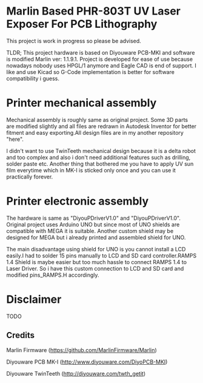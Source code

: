 # Marlin Based PHR-803T UV Laser Exposer For PCB Lithography
This project is work in progress so please be advised.

TLDR; This project hardware is based on Diyouware PCB-MKI and software is modified Marlin ver: 1.1.9.1. Project is developed for ease of use because nowadays nobody uses HPGL/1 anymore and Eagle CAD is end of support. I like and use Kicad so G-Code implementation is better for software compatibility i guess.

# Printer mechanical assembly
Mechanical assembly is roughly same as original project. Some 3D parts are modified slightly and all files are redrawn in Autodesk Inventor for better fitment and easy exporting.All design files are in my another repository "here".

I didn't want to use TwinTeeth mechanical design because it is a delta robot and too complex and also i don't need additional features such as drilling, solder paste etc. Another thing that bothered me you have to apply UV sun film everytime which in MK-I is sticked only once and you can use it practically forever. 

# Printer electronic assembly
The hardware is same as "DiyouPDriverV1.0" and "DiyouPDriverV1.0". Original project uses Arduino UNO but since most of UNO shields are compatible with MEGA it is suitable. Another custom shield may be designed for MEGA but i already printed and assembled shield for UNO.

The main disadvantage using shield for UNO is you cannot install a LCD easily.I had to solder 15 pins manually to LCD and SD card controller.RAMPS 1.4 Shield is maybe easier but too much hassle to connect RAMPS 1.4 to Laser Driver. So i have this custom connection to LCD and SD card and modified pins_RAMPS.H accordingly.
# Disclaimer
TODO
## Credits
Marlin Firmware (https://github.com/MarlinFirmware/Marlin)

Diyouware PCB MK-I (http://www.diyouware.com/DiyoPCB-MKI)

Diyouware TwinTeeth (http://diyouware.com/twth_getit)

